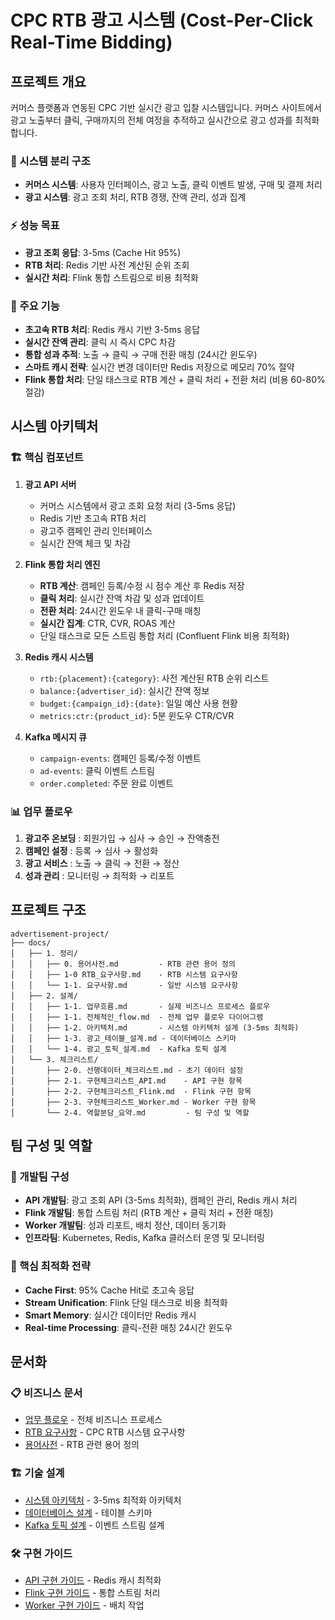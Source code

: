 # CPC RTB 광고 시스템 (Cost-Per-Click Real-Time Bidding)

## 프로젝트 개요
커머스 플랫폼과 연동된 CPC 기반 실시간 광고 입찰 시스템입니다. 커머스 사이트에서 광고 노출부터 클릭, 구매까지의 전체 여정을 추적하고 실시간으로 광고 성과를 최적화합니다.

### 🔄 시스템 분리 구조
- **커머스 시스템**: 사용자 인터페이스, 광고 노출, 클릭 이벤트 발생, 구매 및 결제 처리
- **광고 시스템**: 광고 조회 처리, RTB 경쟁, 잔액 관리, 성과 집계

### ⚡ 성능 목표
- **광고 조회 응답**: 3-5ms (Cache Hit 95%)
- **RTB 처리**: Redis 기반 사전 계산된 순위 조회
- **실시간 처리**: Flink 통합 스트림으로 비용 최적화

### 🎯 주요 기능
- **초고속 RTB 처리**: Redis 캐시 기반 3-5ms 응답
- **실시간 잔액 관리**: 클릭 시 즉시 CPC 차감
- **통합 성과 추적**: 노출 → 클릭 → 구매 전환 매칭 (24시간 윈도우)
- **스마트 캐시 전략**: 실시간 변경 데이터만 Redis 저장으로 메모리 70% 절약
- **Flink 통합 처리**: 단일 태스크로 RTB 계산 + 클릭 처리 + 전환 처리 (비용 60-80% 절감)

## 시스템 아키텍처

### 🏗️ 핵심 컴포넌트
1. **광고 API 서버**
   - 커머스 시스템에서 광고 조회 요청 처리 (3-5ms 응답)
   - Redis 기반 초고속 RTB 처리
   - 광고주 캠페인 관리 인터페이스
   - 실시간 잔액 체크 및 차감

2. **Flink 통합 처리 엔진**
   - **RTB 계산**: 캠페인 등록/수정 시 점수 계산 후 Redis 저장
   - **클릭 처리**: 실시간 잔액 차감 및 성과 업데이트
   - **전환 처리**: 24시간 윈도우 내 클릭-구매 매칭
   - **실시간 집계**: CTR, CVR, ROAS 계산
   - 단일 태스크로 모든 스트림 통합 처리 (Confluent Flink 비용 최적화)

3. **Redis 캐시 시스템**
   - `rtb:{placement}:{category}`: 사전 계산된 RTB 순위 리스트
   - `balance:{advertiser_id}`: 실시간 잔액 정보
   - `budget:{campaign_id}:{date}`: 일일 예산 사용 현황
   - `metrics:ctr:{product_id}`: 5분 윈도우 CTR/CVR

4. **Kafka 메시지 큐**
   - `campaign-events`: 캠페인 등록/수정 이벤트
   - `ad-events`: 클릭 이벤트 스트림
   - `order.completed`: 주문 완료 이벤트

### 📊 업무 플로우
1. **광고주 온보딩** : 회원가입 → 심사 → 승인 → 잔액충전
2. **캠페인 설정** : 등록 → 심사 → 활성화
3. **광고 서비스** : 노출 → 클릭 → 전환 → 정산
4. **성과 관리** : 모니터링 → 최적화 → 리포트

## 프로젝트 구조

```
advertisement-project/
├── docs/
│   ├── 1. 정리/
│   │   ├── 0. 용어사전.md         - RTB 관련 용어 정의
│   │   ├── 1-0 RTB_요구사항.md    - RTB 시스템 요구사항
│   │   └── 1-1. 요구사항.md       - 일반 시스템 요구사항
│   ├── 2. 설계/
│   │   ├── 1-1. 업무흐름.md       - 실제 비즈니스 프로세스 플로우
│   │   ├── 1-1. 전체적인_flow.md  - 전체 업무 플로우 다이어그램
│   │   ├── 1-2. 아키텍처.md       - 시스템 아키텍처 설계 (3-5ms 최적화)
│   │   ├── 1-3. 광고_테이블_설계.md - 데이터베이스 스키마
│   │   └── 1-4. 광고_토픽_설계.md  - Kafka 토픽 설계
│   └── 3. 체크리스트/
│       ├── 2-0. 선행데이터_체크리스트.md - 초기 데이터 설정
│       ├── 2-1. 구현체크리스트_API.md    - API 구현 항목
│       ├── 2-2. 구현체크리스트_Flink.md  - Flink 구현 항목
│       ├── 2-3. 구현체크리스트_Worker.md - Worker 구현 항목
│       └── 2-4. 역할분담_요약.md         - 팀 구성 및 역할
```

## 팀 구성 및 역할

### 👥 개발팀 구성
- **API 개발팀**: 광고 조회 API (3-5ms 최적화), 캠페인 관리, Redis 캐시 처리
- **Flink 개발팀**: 통합 스트림 처리 (RTB 계산 + 클릭 처리 + 전환 매칭)
- **Worker 개발팀**: 성과 리포트, 배치 정산, 데이터 동기화
- **인프라팀**: Kubernetes, Redis, Kafka 클러스터 운영 및 모니터링

### 🎯 핵심 최적화 전략
- **Cache First**: 95% Cache Hit로 초고속 응답
- **Stream Unification**: Flink 단일 태스크로 비용 최적화
- **Smart Memory**: 실시간 데이터만 Redis 캐시
- **Real-time Processing**: 클릭-전환 매칭 24시간 윈도우

## 문서화

### 📋 비즈니스 문서
- [업무 플로우](docs/2.%20설계/1-1.%20전체적인_flow.md) - 전체 비즈니스 프로세스
- [RTB 요구사항](docs/1.%20정리/1-0%20RTB_요구사항.md) - CPC RTB 시스템 요구사항
- [용어사전](docs/1.%20정리/0.%20용어사전.md) - RTB 관련 용어 정의

### 🏗️ 기술 설계
- [시스템 아키텍처](docs/2.%20설계/1-2.%20아키텍처.md) - 3-5ms 최적화 아키텍처
- [데이터베이스 설계](docs/2.%20설계/1-3.%20광고_테이블_설계.md) - 테이블 스키마
- [Kafka 토픽 설계](docs/2.%20설계/1-4.%20광고_토픽_설계.md) - 이벤트 스트림 설계

### 🛠️ 구현 가이드
- [API 구현 가이드](docs/3.%20체크리스트/2-1.%20구현체크리스트_API.md) - Redis 캐시 최적화
- [Flink 구현 가이드](docs/3.%20체크리스트/2-2.%20구현체크리스트_Flink.md) - 통합 스트림 처리
- [Worker 구현 가이드](docs/3.%20체크리스트/2-3.%20구현체크리스트_Worker.md) - 배치 작업

